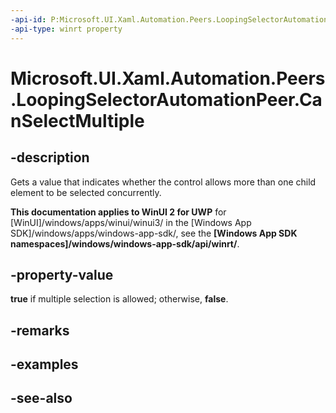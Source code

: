 ```yaml
---
-api-id: P:Microsoft.UI.Xaml.Automation.Peers.LoopingSelectorAutomationPeer.CanSelectMultiple
-api-type: winrt property
---
```


<!-- Property syntax
public bool CanSelectMultiple { get; }
-->

# Microsoft.UI.Xaml.Automation.Peers.LoopingSelectorAutomationPeer.CanSelectMultiple

## -description
Gets a value that indicates whether the control allows more than one child element to be selected concurrently.

**This documentation applies to WinUI 2 for UWP** for [WinUI]/windows/apps/winui/winui3/ in the [Windows App SDK]/windows/apps/windows-app-sdk/, see the **[Windows App SDK namespaces]/windows/windows-app-sdk/api/winrt/**.

## -property-value
**true** if multiple selection is allowed; otherwise, **false**.

## -remarks

## -examples

## -see-also
